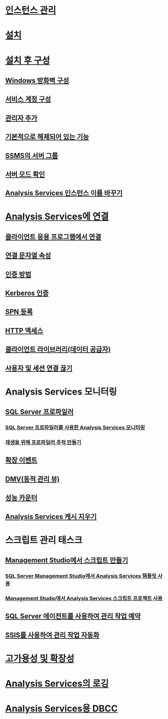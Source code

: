 # [인스턴스 관리](analysis-services-instance-management.md)  
# [설치](../../analysis-services/instances/install-windows/install-analysis-services.md)
# [설치 후 구성](post-install-configuration-analysis-services.md)  
## [Windows 방화벽 구성](configure-the-windows-firewall-to-allow-analysis-services-access.md)  
## [서비스 계정 구성](configure-service-accounts-analysis-services.md)  
## [관리자 추가](grant-server-admin-rights-to-an-analysis-services-instance.md)  
## [기본적으로 해제되어 있는 기능](features-off-by-default-analysis-services.md)  
## [SSMS의 서버 그룹](register-an-analysis-services-instance-in-a-server-group.md)  
## [서버 모드 확인](determine-the-server-mode-of-an-analysis-services-instance.md)  
## [Analysis Services 인스턴스 이름 바꾸기](rename-an-analysis-services-instance.md)  
# [Analysis Services에 연결](connect-to-analysis-services.md)  
## [클라이언트 응용 프로그램에서 연결](connect-from-client-applications-analysis-services.md)  
## [연결 문자열 속성](connection-string-properties-analysis-services.md)  
## [인증 방법](authentication-methodologies-supported-by-analysis-services.md)  
## [Kerberos 인증](configure-analysis-services-for-kerberos-constrained-delegation.md)  
## [SPN 등록](spn-registration-for-an-analysis-services-instance.md)  
## [HTTP 액세스](configure-http-access-to-analysis-services-on-iis-8-0.md)  
## [클라이언트 라이브러리(데이터 공급자)](data-providers-used-for-analysis-services-connections.md)  
## [사용자 및 세션 연결 끊기](disconnect-users-and-sessions-on-analysis-services-server.md)  
# Analysis Services 모니터링
## [SQL Server 프로파일러](use-sql-server-profiler-to-monitor-analysis-services.md)  
### [SQL Server 프로파일러를 사용한 Analysis Services 모니터링](introduction-to-monitoring-analysis-services-with-sql-server-profiler.md)  
### [재생을 위해 프로파일러 추적 만들기](create-profiler-traces-for-replay-analysis-services.md)  
## [확장 이벤트](monitor-analysis-services-with-sql-server-extended-events.md)  
## [DMV(동적 관리 뷰)](use-dynamic-management-views-dmvs-to-monitor-analysis-services.md)  
## [성능 카운터](performance-counters-ssas.md)  
## [Analysis Services 캐시 지우기](clear-the-analysis-services-caches.md)  
# 스크립트 관리 태스크
## [Management Studio에서 스크립트 만들기](create-analysis-services-scripts-in-management-studio.md)  
### [SQL Server Management Studio에서 Analysis Services 템플릿 사용](use-analysis-services-templates-in-sql-server-management-studio.md)  
### [Management Studio에서 Analysis Services 스크립트 프로젝트 사용](analysis-services-scripts-project-in-sql-server-management-studio.md)  
## [SQL Server 에이전트를 사용하여 관리 작업 예약](schedule-ssas-administrative-tasks-with-sql-server-agent.md)  
## [SSIS를 사용하여 관리 작업 자동화](automate-analysis-services-administrative-tasks-with-ssis.md)  
# [고가용성 및 확장성](high-availability-and-scalability-in-analysis-services.md)  
# [Analysis Services의 로깅](log-operations-in-analysis-services.md)  
# [Analysis Services용 DBCC](database-consistency-checker-dbcc-for-analysis-services.md)  
